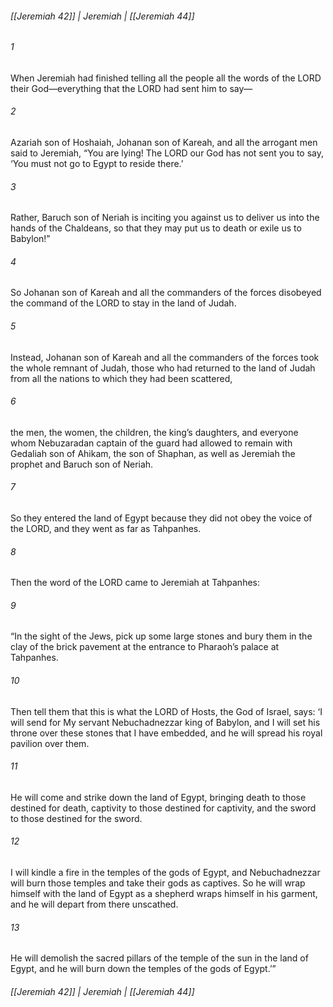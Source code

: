 ###### [[Jeremiah 42]] | Jeremiah | [[Jeremiah 44]]

###### 1
When Jeremiah had finished telling all the people all the words of the LORD their God—everything that the LORD had sent him to say—
###### 2
Azariah son of Hoshaiah, Johanan son of Kareah, and all the arrogant men said to Jeremiah, “You are lying! The LORD our God has not sent you to say, ‘You must not go to Egypt to reside there.’
###### 3
Rather, Baruch son of Neriah is inciting you against us to deliver us into the hands of the Chaldeans, so that they may put us to death or exile us to Babylon!”
###### 4
So Johanan son of Kareah and all the commanders of the forces disobeyed the command of the LORD to stay in the land of Judah.
###### 5
Instead, Johanan son of Kareah and all the commanders of the forces took the whole remnant of Judah, those who had returned to the land of Judah from all the nations to which they had been scattered,
###### 6
the men, the women, the children, the king’s daughters, and everyone whom Nebuzaradan captain of the guard had allowed to remain with Gedaliah son of Ahikam, the son of Shaphan, as well as Jeremiah the prophet and Baruch son of Neriah.
###### 7
So they entered the land of Egypt because they did not obey the voice of the LORD, and they went as far as Tahpanhes.
###### 8
Then the word of the LORD came to Jeremiah at Tahpanhes:
###### 9
“In the sight of the Jews, pick up some large stones and bury them in the clay of the brick pavement at the entrance to Pharaoh’s palace at Tahpanhes.
###### 10
Then tell them that this is what the LORD of Hosts, the God of Israel, says: ‘I will send for My servant Nebuchadnezzar king of Babylon, and I will set his throne over these stones that I have embedded, and he will spread his royal pavilion over them.
###### 11
He will come and strike down the land of Egypt, bringing death to those destined for death, captivity to those destined for captivity, and the sword to those destined for the sword.
###### 12
I will kindle a fire in the temples of the gods of Egypt, and Nebuchadnezzar will burn those temples and take their gods as captives. So he will wrap himself with the land of Egypt as a shepherd wraps himself in his garment, and he will depart from there unscathed.
###### 13
He will demolish the sacred pillars of the temple of the sun in the land of Egypt, and he will burn down the temples of the gods of Egypt.’”

###### [[Jeremiah 42]] | Jeremiah | [[Jeremiah 44]]
